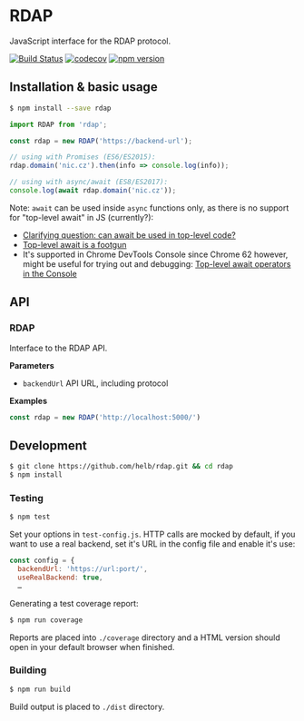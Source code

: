 # RDAP

JavaScript interface for the RDAP protocol.

[![Build Status](https://travis-ci.org/helb/zonemaster-js.svg?branch=master)](https://travis-ci.org/helb/zonemaster-js)
[![codecov](https://codecov.io/gh/helb/zonemaster-js/branch/master/graph/badge.svg)](https://codecov.io/gh/helb/zonemaster-js)
[![npm version](https://badge.fury.io/js/zonemaster-js.svg)](https://badge.fury.io/js/zonemaster-js)

## Installation & basic usage

```sh
$ npm install --save rdap
```

```javascript
import RDAP from 'rdap';

const rdap = new RDAP('https://backend-url');

// using with Promises (ES6/ES2015):
rdap.domain('nic.cz').then(info => console.log(info));

// using with async/await (ES8/ES2017):
console.log(await rdap.domain('nic.cz'));
```

Note: `await` can be used inside `async` functions only, as there is no support for "top-level await" in JS (currently?):

-   [Clarifying question: can await be used in top-level code?](https://github.com/tc39/ecmascript-asyncawait/issues/9)
-   [Top-level await is a footgun](https://gist.github.com/Rich-Harris/0b6f317657f5167663b493c722647221)
-   It's supported in Chrome DevTools Console since Chrome 62 however, might be useful for trying out and debugging: [Top-level await operators in the Console](https://developers.google.com/web/updates/2017/08/devtools-release-notes#await)

## API

<!-- Generated by documentation.js. Update this documentation by updating the source code. -->

### RDAP

Interface to the RDAP API.

**Parameters**

-   `backendUrl`  API URL, including protocol

**Examples**

```javascript
const rdap = new RDAP('http://localhost:5000/')
```

## Development

```sh
$ git clone https://github.com/helb/rdap.git && cd rdap
$ npm install
```

### Testing

```sh
$ npm test
```

Set your options in `test-config.js`. HTTP calls are mocked by default, if you want to use a real backend, set it's URL in the config file and enable it's use:

```javascript
const config = {
  backendUrl: 'https://url:port/',
  useRealBackend: true,
  …
```

Generating a test coverage report:

```sh
$ npm run coverage
```

Reports are placed into `./coverage` directory and a HTML version should open in your default browser when finished.

### Building

```sh
$ npm run build
```

Build output is placed to `./dist` directory.
